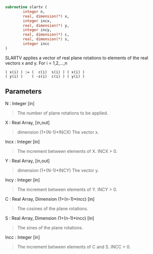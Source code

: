 ```fortran
subroutine slartv (
		integer n,
		real, dimension(*) x,
		integer incx,
		real, dimension(*) y,
		integer incy,
		real, dimension(*) c,
		real, dimension(*) s,
		integer incc
)
```

 SLARTV applies a vector of real plane rotations to elements of the
 real vectors x and y. For i = 1,2,...,n

    ( x(i) ) := (  c(i)  s(i) ) ( x(i) )
    ( y(i) )    ( -s(i)  c(i) ) ( y(i) )

## Parameters
N : Integer [in]
> The number of plane rotations to be applied.

X : Real Array, [in,out]
> dimension (1+(N-1)*INCX)
> The vector x.

Incx : Integer [in]
> The increment between elements of X. INCX > 0.

Y : Real Array, [in,out]
> dimension (1+(N-1)*INCY)
> The vector y.

Incy : Integer [in]
> The increment between elements of Y. INCY > 0.

C : Real Array, Dimension (1+(n-1)*incc) [in]
> The cosines of the plane rotations.

S : Real Array, Dimension (1+(n-1)*incc) [in]
> The sines of the plane rotations.

Incc : Integer [in]
> The increment between elements of C and S. INCC > 0.

